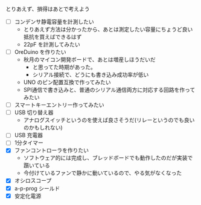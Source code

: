 とりあえず、損得はあとで考えよう

+ [ ] コンデンサ静電容量を計測したい
  + とりあえず方法は分かったから、あとは測定したい容量にちょうど良い抵抗を買えばできるはず
  + 22pF を計測してみたい
+ [ ] OreDuino を作りたい
  + 秋月のマイコン開発ボードで、あとは増産しほうだいだ
    + と思ってた時期があった。
    + シリアル接続で、どうにも書き込み成功率が低い
  + UNO のピン配置互換で作ってみたい
  + SPI通信で書き込みと、普通のシリアル通信両方に対応する回路を作ってみたい
+ [ ] スマートキーエントリー作ってみたい
+ [ ] USB 切り替え器
  + アナログスイッチというのを使えば良さそうだ(リレーというのでも良いのかもしれない)
+ [ ] USB 充電器
+ [ ] 1分タイマー
+ [x] ファンコントローラを作りたい
  + ソフトウェア的には完成し、ブレッドボードでも動作したのだが実装で躓いている
  + 今付けているファンで静かに動いているので、やる気がなくなった
+ [x] オシロスコープ
+ [x] a-p-prog シールド
+ [x] 安定化電源

